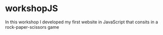 # workshopJS
In this workshop I developed my first website in JavaScript that consits in a rock-paper-scissors game
